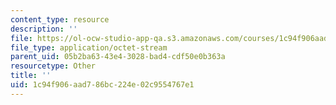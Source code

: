 ```yaml
---
content_type: resource
description: ''
file: https://ol-ocw-studio-app-qa.s3.amazonaws.com/courses/1c94f906aad786bc224e02c9554767e1_q3.pdf
file_type: application/octet-stream
parent_uid: 05b2ba63-43e4-3028-bad4-cdf50e0b363a
resourcetype: Other
title: ''
uid: 1c94f906-aad7-86bc-224e-02c9554767e1
---
```

